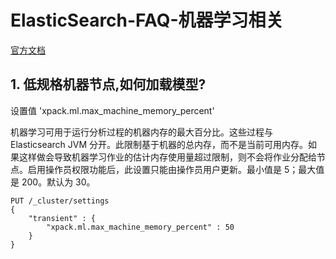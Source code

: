 # ElasticSearch-FAQ-机器学习相关 
[官方文档](https://elastic.ac.cn/guide/en/elasticsearch/reference/current/ml-settings.html)

## 1. 低规格机器节点,如何加载模型?
设置值 'xpack.ml.max_machine_memory_percent'

机器学习可用于运行分析过程的机器内存的最大百分比。这些过程与 Elasticsearch JVM 分开。此限制基于机器的总内存，而不是当前可用内存。如果这样做会导致机器学习作业的估计内存使用量超过限制，则不会将作业分配给节点。启用操作员权限功能后，此设置只能由操作员用户更新。最小值是 5；最大值是 200。默认为 30。
```shell
PUT /_cluster/settings
{
    "transient" : {
        "xpack.ml.max_machine_memory_percent" : 50
    }
}
```